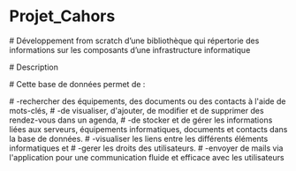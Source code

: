 ﻿# Projet_Cahors
 
﻿# Développement from scratch d’une bibliothèque qui répertorie des informations sur les composants d’une infrastructure informatique

﻿# Description 
 
﻿# Cette base de données permet de :

﻿# -rechercher des équipements, des documents ou des contacts à l'aide de mots-clés,
﻿# -de visualiser, d'ajouter, de modifier et de supprimer des rendez-vous dans un agenda, 
﻿# -de stocker et de gérer les informations liées aux serveurs, équipements informatiques, documents et contacts dans la base de données. 
﻿# -visualiser les liens entre les différents éléments informatiques et 
﻿# -gerer les droits des utilisateurs. 
﻿# -envoyer de mails via l'application pour une communication fluide et efficace avec les utilisateurs
